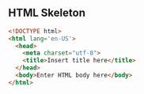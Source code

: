 ## HTML Skeleton ##
```HTML
<!DOCTYPE html>
<html lang='en-US'>
  <head>
    <meta charset="utf-8">
    <title>Insert title here</title>
  </head>
  <body>Enter HTML body here</body>
</html>
```